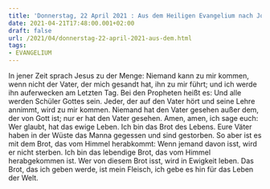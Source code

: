 ```yaml
---
title: 'Donnerstag, 22 April 2021 : Aus dem Heiligen Evangelium nach Johannes - Joh 6,44-51.'
date: 2021-04-21T17:48:00.001+02:00
draft: false
url: /2021/04/donnerstag-22-april-2021-aus-dem.html
tags: 
- EVANGELIUM
---
```


In jener Zeit sprach Jesus zu der Menge: Niemand kann zu mir kommen, wenn nicht der Vater, der mich gesandt hat, ihn zu mir führt; und ich werde ihn auferwecken am Letzten Tag. Bei den Propheten heißt es: Und alle werden Schüler Gottes sein. Jeder, der auf den Vater hört und seine Lehre annimmt, wird zu mir kommen. Niemand hat den Vater gesehen außer dem, der von Gott ist; nur er hat den Vater gesehen. Amen, amen, ich sage euch: Wer glaubt, hat das ewige Leben. Ich bin das Brot des Lebens. Eure Väter haben in der Wüste das Manna gegessen und sind gestorben. So aber ist es mit dem Brot, das vom Himmel herabkommt: Wenn jemand davon isst, wird er nicht sterben. Ich bin das lebendige Brot, das vom Himmel herabgekommen ist. Wer von diesem Brot isst, wird in Ewigkeit leben. Das Brot, das ich geben werde, ist mein Fleisch, ich gebe es hin für das Leben der Welt.